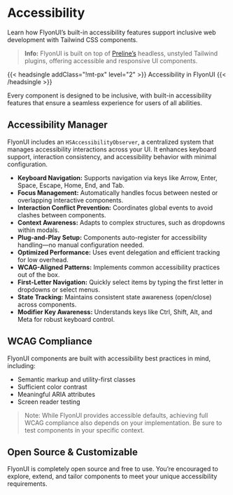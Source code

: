 # Accessibility

Learn how FlyonUI’s built-in accessibility features support inclusive web development with Tailwind CSS components.

> **Info:** FlyonUI is built on top of <a href="https://preline.co/plugins.html" class="link font-semibold link-primary" target="_blank">Preline’s</a> headless, unstyled Tailwind plugins, offering accessible and responsive UI components.

<!-------------------- Accessibility in FlyonUI -------------------->

{{< headsingle addClass="!mt-px" level="2" >}} Accessibility in FlyonUI {{< /headsingle >}}

Every component is designed to be inclusive, with built-in accessibility features that ensure a seamless experience for users of all abilities.

<!-------------------- Accessibility Manager -------------------->

## Accessibility Manager

FlyonUI includes an `HSAccessibilityObserver`, a centralized system that manages accessibility interactions across your UI. It enhances keyboard support, interaction consistency, and accessibility behavior with minimal configuration.

- **Keyboard Navigation:** Supports navigation via keys like Arrow, Enter, Space, Escape, Home, End, and Tab.
- **Focus Management:** Automatically handles focus between nested or overlapping interactive components.
- **Interaction Conflict Prevention:** Coordinates global events to avoid clashes between components.
- **Context Awareness:** Adapts to complex structures, such as dropdowns within modals.
- **Plug-and-Play Setup:** Components auto-register for accessibility handling—no manual configuration needed.
- **Optimized Performance:** Uses event delegation and efficient tracking for low overhead.
- **WCAG-Aligned Patterns:** Implements common accessibility practices out of the box.
- **First-Letter Navigation:** Quickly select items by typing the first letter in dropdowns or select menus.
- **State Tracking:** Maintains consistent state awareness (open/close) across components.
- **Modifier Key Awareness:** Understands keys like Ctrl, Shift, Alt, and Meta for robust keyboard control.

<!-------------------- WCAG compliance -------------------->

## WCAG Compliance

FlyonUI components are built with accessibility best practices in mind, including:

- Semantic markup and utility-first classes
- Sufficient color contrast
- Meaningful ARIA attributes
- Screen reader testing

> Note: While FlyonUI provides accessible defaults, achieving full WCAG compliance also depends on your implementation. Be sure to test components in your specific context.

<!-------------------- Open source & customizable -------------------->

## Open Source & Customizable

FlyonUI is completely open source and free to use. You’re encouraged to explore, extend, and tailor components to meet your unique accessibility requirements.
